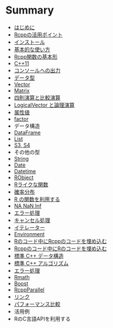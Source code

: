 # Summary

* [はじめに](README.md)
* [Rcppの活用ポイント](Rcpp_merit.md)
* [インストール](install.md)
* [基本的な使い方](basic_usage.md)
* [Rcpp関数の基本形](function.md)
* [C++11](c++11.md)
* [コンソールへの出力](utility.md)
* [データ型](data_types.md)
* [Vector](vector.md)
* [Matrix](matrix.md)
* [四則演算と比較演算](calculation.md)
* [LogicalVector と論理演算](logical.md)
* [属性値](attributes.md)
* [factor](factor.md)
* データ構造
 * [DataFrame](dataframe.md)
 * [List](list.md)
 * [S3, S4](s3_s4.md)
* その他の型
 * [String](string.md)
 * [Date](date.md)
 * [Datetime](datetime.md)
 * [RObject](robject.md)
* [Rライクな関数](rcpp_functions.md)
* [確率分布](dpqr_functions.md)
* [R の関数を利用する](R_function.md)
* [NA NaN Inf](na_nan_inf.md)
* [エラー処理](error.md)
* [キャンセル処理](miscellaneous.md)
* [イテレーター](iterator.md)
* [Environment](environment.md)
* [Rのコード中にRcppのコードを埋め込む](Rcpp_in_R.md)
* [Rcppのコード中にRのコードを埋め込む](R_in_Rcpp.md)
* [標準 C++ データ構造](as_wrap.md)
* [標準 C++ アルゴリズム](STL.md)
* [エラー処理](error.md)
* [Rmath](Rmath.md)
* [Boost](boost.md)
* [RcppParallel](parallel.md)
* [リンク](link.md)
* [パフォーマンス比較](performance.md)
* 活用例
* RのC言語APIを利用する　

